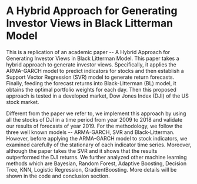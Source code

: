 # A Hybrid Approach for Generating Investor Views in Black Litterman Model

This is a replication of an academic paper -- A Hybrid Approach for Generating Investor Views in Black Litterman Model. This paper takes a hybrid approach to generate investor views. Specifically, it applies the ARMA-GARCH model to predict indicators for stocks and then establish a Support Vector Regression (SVR) model to generate return forecasts. Finally, feeding the forecast returns into Black-Litterman (BL) model, it obtains the optimal portfolio weights for each day. Then this proposed approach is tested in a developed market, Dow Jones Index (DJI) of the US stock market.

Different from the paper we refer to, we implement this approach by using all the stocks of DJI in a time period from year 2009 to 2018 and validate our results of forecasts of year 2019. For the methodology, we follow the three well known models -- ARMA-GARCH, SVR and Black-Litterman. However, before applying the ARMA-GARCH model to stock indicators, we examined carefully of the stationary of each indicator time series. Moreover, although the paper takes the SVR and it shows that the results outperformed the DJI returns. We further analyzed other machine learning methods which are Bayesian, Random Forest, Adaptive Boosting, Decision Tree, KNN, Logistic Regression, GradientBoosting. More details will be shown in the code and conclusion section.
